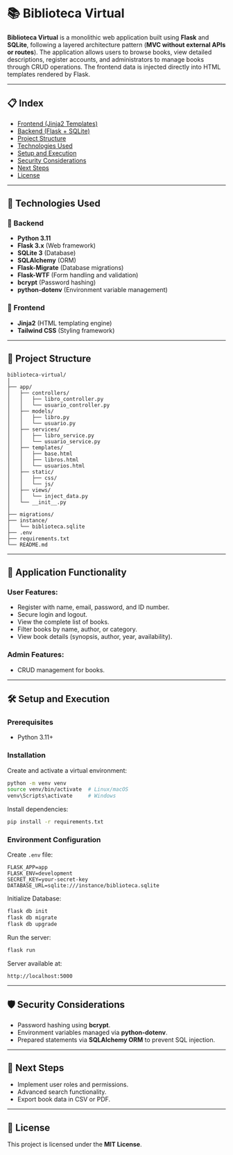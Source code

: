 # 📚 Biblioteca Virtual

**Biblioteca Virtual** is a monolithic web application built using **Flask** and **SQLite**, following a layered architecture pattern (**MVC without external APIs or routes**).
The application allows users to browse books, view detailed descriptions, register accounts, and administrators to manage books through CRUD operations. The frontend data is injected directly into HTML templates rendered by Flask.

---

## 📋 Index

* [Frontend (Jinja2 Templates)](#frontend)
* [Backend (Flask + SQLite)](#backend)
* [Project Structure](#project-structure)
* [Technologies Used](#technologies-used)
* [Setup and Execution](#setup-and-execution)
* [Security Considerations](#security-considerations)
* [Next Steps](#next-steps)
* [License](#license)

---

## 🚀 Technologies Used

### 🔧 Backend

* **Python 3.11**
* **Flask 3.x** (Web framework)
* **SQLite 3** (Database)
* **SQLAlchemy** (ORM)
* **Flask-Migrate** (Database migrations)
* **Flask-WTF** (Form handling and validation)
* **bcrypt** (Password hashing)
* **python-dotenv** (Environment variable management)

### 🎨 Frontend

* **Jinja2** (HTML templating engine)
* **Tailwind CSS** (Styling framework)

---

## 🧩 Project Structure

```
biblioteca-virtual/
│
├── app/
│   ├── controllers/
│   │   ├── libro_controller.py
│   │   └── usuario_controller.py
│   ├── models/
│   │   ├── libro.py
│   │   └── usuario.py
│   ├── services/
│   │   ├── libro_service.py
│   │   └── usuario_service.py
│   ├── templates/
│   │   ├── base.html
│   │   ├── libros.html
│   │   └── usuarios.html
│   ├── static/
│   │   ├── css/
│   │   └── js/
│   ├── views/
│   │   └── inject_data.py
│   └── __init__.py
│
├── migrations/
├── instance/
│   └── biblioteca.sqlite
├── .env
├── requirements.txt
└── README.md
```

---

## 📌 Application Functionality

### **User Features:**

* Register with name, email, password, and ID number.
* Secure login and logout.
* View the complete list of books.
* Filter books by name, author, or category.
* View book details (synopsis, author, year, availability).

### **Admin Features:**

* CRUD management for books.

---

## 🛠️ Setup and Execution

### Prerequisites

* Python 3.11+

### Installation

Create and activate a virtual environment:

```bash
python -m venv venv
source venv/bin/activate  # Linux/macOS
venv\Scripts\activate     # Windows
```

Install dependencies:

```bash
pip install -r requirements.txt
```

### Environment Configuration

Create `.env` file:

```env
FLASK_APP=app
FLASK_ENV=development
SECRET_KEY=your-secret-key
DATABASE_URL=sqlite:///instance/biblioteca.sqlite
```

Initialize Database:

```bash
flask db init
flask db migrate
flask db upgrade
```

Run the server:

```bash
flask run
```

Server available at:

```
http://localhost:5000
```

---

## 🛡️ Security Considerations

* Password hashing using **bcrypt**.
* Environment variables managed via **python-dotenv**.
* Prepared statements via **SQLAlchemy ORM** to prevent SQL injection.

---

## 🔮 Next Steps

* Implement user roles and permissions.
* Advanced search functionality.
* Export book data in CSV or PDF.

---

## 📄 License

This project is licensed under the **MIT License**.
